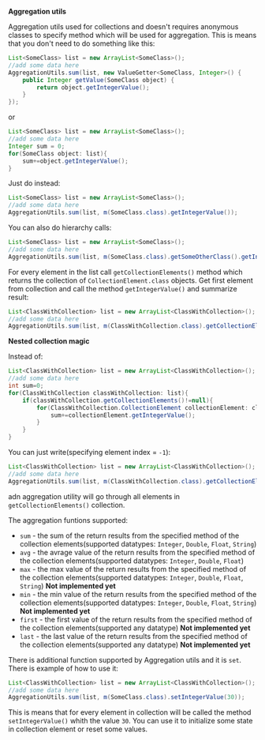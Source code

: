 **Aggregation utils**

Aggregation utils used for collections and doesn't requires anonymous classes to specify method which will be used for aggregation.
This is means that you don't need to do something like this:

```java
List<SomeClass> list = new ArrayList<SomeClass>();
//add some data here
AggregationUtils.sum(list, new ValueGetter<SomeClass, Integer>() {
    public Integer getValue(SomeClass object) {
        return object.getIntegerValue();
    }
});
````

or

```java
List<SomeClass> list = new ArrayList<SomeClass>();
//add some data here
Integer sum = 0;
for(SomeClass object: list){
    sum+=object.getIntegerValue();
}
````

Just do instead:

```java
List<SomeClass> list = new ArrayList<SomeClass>();
//add some data here
AggregationUtils.sum(list, m(SomeClass.class).getIntegerValue());
````

You can also do hierarchy calls:

```java
List<SomeClass> list = new ArrayList<SomeClass>();
//add some data here
AggregationUtils.sum(list, m(SomeClass.class).getSomeOtherClass().getIntegerValue());
````

For every element in the list call `getCollectionElements()` method which returns the collection of `CollectionElement.class` objects. 
Get first element from collection and call the method `getIntegerValue()` and summarize result:

```java
List<ClassWithCollection> list = new ArrayList<ClassWithCollection>();
//add some data here
AggregationUtils.sum(list, m(ClassWithCollection.class).getCollectionElements().get(0).getIntegerValue());
````

**Nested collection magic**

Instead of:
```java
List<ClassWithCollection> list = new ArrayList<ClassWithCollection>();
//add some data here
int sum=0;
for(ClassWithCollection classWithCollection: list){
    if(classWithCollection.getCollectionElements()!=null){
        for(ClassWithCollection.CollectionElement collectionElement: classWithCollection.getCollectionElements()){
            sum+=collectionElement.getIntegerValue();
        }
    }
}
````

You can just write(specifying element index = `-1`):
```java
List<ClassWithCollection> list = new ArrayList<ClassWithCollection>();
//add some data here
AggregationUtils.sum(list, m(ClassWithCollection.class).getCollectionElements().get(-1).getIntegerValue())
````

adn aggregation utility will go through all elements in `getCollectionElements()` collection.

The aggregation funtions supported:

- `sum` - the sum of the return results from the specified method of the collection elements(supported datatypes: `Integer`, `Double`, `Float`, `String`)
- `avg` - the avrage value of the return results from the specified method of the collection elements(supported datatypes: `Integer`, `Double`, `Float`)
- `max` - the max value of the return results from the specified method of the collection elements(supported datatypes: `Integer`, `Double`, `Float`, `String`) **Not implemented yet**
- `min` - the min value of the return results from the specified method of the collection elements(supported datatypes: `Integer`, `Double`, `Float`, `String`) **Not implemented yet**
- `first` - the first value of the return results from the specified method of the collection elements(supported any datatype) **Not implemented yet**
- `last` - the last value of the return results from the specified method of the collection elements(supported any datatype) **Not implemented yet**

There is additional function supported by Aggregation utils and it is `set`. There is example of how to use it:

```java
List<ClassWithCollection> list = new ArrayList<ClassWithCollection>();
//add some data here
AggregationUtils.sum(list, m(SomeClass.class).setIntegerValue(30));
````

This is means that for every element in collection will be called the method `setIntegerValue()` whith the value `30`. You can use it to initialize some state in collection element or reset some values.
